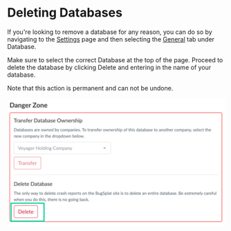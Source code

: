 # Deleting Databases

If you're looking to remove a database for any reason, you can do so by navigating to the [Settings](https://app.bugsplat.com/v2/database) page and then selecting the [General](https://app.bugsplat.com/v2/database) tab under Database.

Make sure to select the correct Database at the top of the page. Proceed to delete the database by clicking Delete and entering in the name of your database.&#x20;

Note that this action is permanent and can not be undone.

![](<../../.gitbook/assets/settings-delete-database (1).png>)

